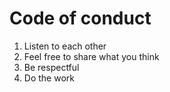 # Code of conduct
1. Listen to each other
2. Feel free to share what you think
3. Be respectful
4. Do the work
